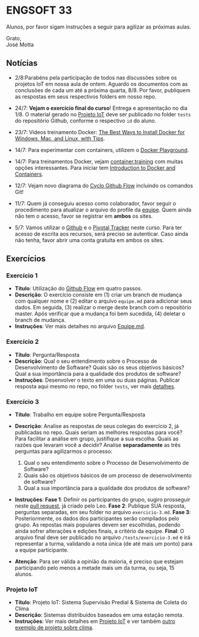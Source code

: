 # ENGSOFT 33

Alunos, por favor sigam instruções a seguir para agilizar as próximas aulas.

Grato,  
José Motta

## Notícias

- 2/8:Parabéns pela participação de todos nas discussões sobre os projetos IoT em nossa aula de ontem. Aguardo os documentos com as conclusões de cada um até a próxima quarta, 8/8. Por favor, publiquem as respostas em seus respectivos folders em nosso repo. 
- 24/7: **Vejam o exercício final do curso**! Entrega e apresentação no dia 1/8. O material gerado no [Projeto IoT](https://github.com/bamplifier/mba33/blob/master/refs/story-X-projeto-iot.pdf "Projeto IoT") deve ser publicado no folder `tests` do repositório Github, conforme o respectivo `id` do aluno.

- 23/7: Vídeos treinamento Docker: [The Best Ways to Install Docker for Windows, Mac, and Linux, with Tips](https://www.bretfisher.com/installdocker/).
- 14/7: Para experimentar com containers, utilizem o [Docker Playground](https://labs.play-with-docker.com "Docker Playground").
- 14/7: Para treinamentos Docker, vejam [container.training](http://container.training "Container Training") com muitas opções interessantes. Para iniciar tem [Introduction to Docker and Containers](https://revconf18.bretfisher.com/#1).
- 12/7: Vejam novo diagrama do [Cyclo Github Flow](https://github.com/bamplifier/mba33/blob/master/refs/github_flow_cyclo.pdf "Cyclo Github Flow") incluindo os comandos Git!
- 11/7: Quem já conseguiu acesso como colaborador, favor seguir o procedimento para atualizar o arquivo do profile da [equipe](https://github.com/bamplifier/mba33/blob/master/Equipe.md). Quem ainda não tem o acesso, favor se registrar em **ambos** os sites.
- 5/7: Vamos utilizar o [Github](https://github.com) e o [Pivotal Tracker](https://www.pivotaltracker.com) neste curso. Para ter acesso de escrita aos recursos, será preciso se autenticar. Caso ainda não tenha, favor abrir uma conta gratuita em ambos os sites.

## Exercícios

### Exercício 1

- **Título**: Utilização do [Github Flow](https://github.com/bamplifier/mba33/blob/master/refs/github_flow_cyclo.pdf "Cyclo Github Flow") em quatro passos.
- **Descrição**: O exercício consiste em (1) criar um branch de mudança com qualquer nome e (2) editar o arquivo `equipe.md` para adicionar seus dados. Em seguida, (3) realizar o merge deste branch com o repositório master. Após verificar que a mudança foi bem sucedida, (4) deletar o branch de mudança.
- **Instruções**: Ver mais detalhes no arquivo [Equipe.md](https://github.com/bamplifier/mba33/blob/master/Equipe.md). 

### Exercício 2

- **Título**: Pergunta/Resposta
- **Descrição**: Qual o seu entendimento sobre o Processo de
Desenvolvimento de Software? Quais são os seus objetivos
básicos? Qual a sua importância para a qualidade dos produtos de software?
- **Instruções**: Desenvolver o texto em uma ou duas páginas. Publicar resposta aqui mesmo no repo, no folder `tests`, ver mais [detalhes](https://github.com/bamplifier/mba33/blob/master/tests/readme.md). 

### Exercício 3

- **Título**: Trabalho em equipe sobre Pergunta/Resposta
- **Descrição**: Analise as respostas de seus colegas do exercício 2, já publicadas no repo. Quais seriam as melhores respostas para você? Para facilitar a análise em grupo, justifique a sua escolha. Quais as razões que levaram você a decidir? Analise **separadamente** as três perguntas para agilizarmos o processo:

	1. Qual o seu entendimento sobre o Processo de Desenvolvimento de Software?   
	2. Quais são os objetivos básicos de um processo de desenvolvimento de software?  
	3. Qual a sua importância para a qualidade dos produtos de software?  

- **Instruções**: **Fase 1**: Definir os participantes do grupo, sugiro prosseguir neste [pull request](https://github.com/bamplifier/mba33/pull/19), já criado pelo Leo. **Fase 2**: Publique SUA resposta, perguntas separadas, em seu folder no arquivo `exercicio-3.md`. **Fase 3**: Posteriormente, os dados dos participantes serão compilados pelo grupo. As repostas mais populares devem ser escolhidas, podendo ainda sofrer alterações e edições finais, a critério da equipe. **Final**: O arquivo final deve ser publicado no arquivo `/tests/exercicio-3.md` e irá representar a turma, validando a nota única (de até mais um ponto) para a equipe participante.  
- **Atenção**: Para ser válida a opinião da maioria, é preciso que estejam participando pelo menos a metade mais um da turma, ou seja, 15 alunos.

### Projeto IoT

- **Título**: Projeto IoT: Sistema Supervisão Predial & Sistema de Coleta do Clima
- **Descrição**: Sistemas distribuídos baseados em uma estação remota.
- **Instruções**: Ver mais detalhes em  [Projeto IoT](https://github.com/bamplifier/mba33/blob/master/refs/story-X-projeto-iot.pdf "Projeto IoT") e ver também [outro exemplo de projeto sobre clima](https://github.com/bamplifier/mba33/blob/master/refs/story-X-sistema-coleta-do-clima.pdf "Projeto Clima").



